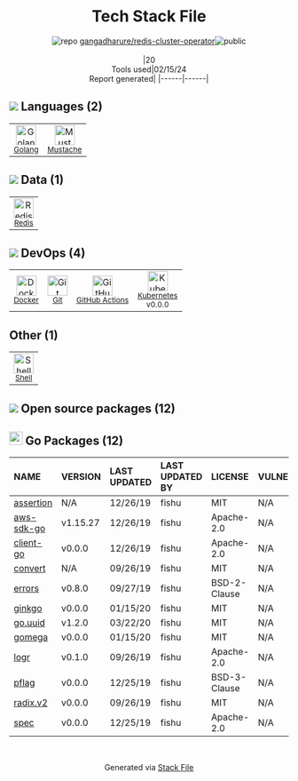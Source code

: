 <!--
&lt;--- Readme.md Snippet without images Start ---&gt;
## Tech Stack
gangadharure/redis-cluster-operator is built on the following main stack:

- [Golang](http://golang.org/) – Languages
- [Mustache](http://mustache.github.io/) – Templating Languages & Extensions
- [Redis](http://redis.io/) – In-Memory Databases
- [Docker](https://www.docker.com/) – Virtual Machine Platforms & Containers
- [GitHub Actions](https://github.com/features/actions) – Continuous Integration
- [Kubernetes](http://kubernetes.io/) – Container Tools
- [Shell](https://en.wikipedia.org/wiki/Shell_script) – Shells

Full tech stack [here](/techstack.md)

&lt;--- Readme.md Snippet without images End ---&gt;

&lt;--- Readme.md Snippet with images Start ---&gt;
## Tech Stack
gangadharure/redis-cluster-operator is built on the following main stack:

- <img width='25' height='25' src='https://img.stackshare.io/service/1005/O6AczwfV_400x400.png' alt='Golang'/> [Golang](http://golang.org/) – Languages
- <img width='25' height='25' src='https://img.stackshare.io/service/1142/197655.png' alt='Mustache'/> [Mustache](http://mustache.github.io/) – Templating Languages & Extensions
- <img width='25' height='25' src='https://img.stackshare.io/service/1031/default_cbce472cd134adc6688572f999e9122b9657d4ba.png' alt='Redis'/> [Redis](http://redis.io/) – In-Memory Databases
- <img width='25' height='25' src='https://img.stackshare.io/service/586/n4u37v9t_400x400.png' alt='Docker'/> [Docker](https://www.docker.com/) – Virtual Machine Platforms & Containers
- <img width='25' height='25' src='https://img.stackshare.io/service/11563/actions.png' alt='GitHub Actions'/> [GitHub Actions](https://github.com/features/actions) – Continuous Integration
- <img width='25' height='25' src='https://img.stackshare.io/service/1885/21_d3cvM.png' alt='Kubernetes'/> [Kubernetes](http://kubernetes.io/) – Container Tools
- <img width='25' height='25' src='https://img.stackshare.io/service/4631/default_c2062d40130562bdc836c13dbca02d318205a962.png' alt='Shell'/> [Shell](https://en.wikipedia.org/wiki/Shell_script) – Shells

Full tech stack [here](/techstack.md)

&lt;--- Readme.md Snippet with images End ---&gt;
-->
<div align="center">

# Tech Stack File
![](https://img.stackshare.io/repo.svg "repo") [gangadharure/redis-cluster-operator](https://github.com/gangadharure/redis-cluster-operator)![](https://img.stackshare.io/public_badge.svg "public")
<br/><br/>
|20<br/>Tools used|02/15/24 <br/>Report generated|
|------|------|
</div>

## <img src='https://img.stackshare.io/languages.svg'/> Languages (2)
<table><tr>
  <td align='center'>
  <img width='36' height='36' src='https://img.stackshare.io/service/1005/O6AczwfV_400x400.png' alt='Golang'>
  <br>
  <sub><a href="http://golang.org/">Golang</a></sub>
  <br>
  <sub></sub>
</td>

<td align='center'>
  <img width='36' height='36' src='https://img.stackshare.io/service/1142/197655.png' alt='Mustache'>
  <br>
  <sub><a href="http://mustache.github.io/">Mustache</a></sub>
  <br>
  <sub></sub>
</td>

</tr>
</table>

## <img src='https://img.stackshare.io/databases.svg'/> Data (1)
<table><tr>
  <td align='center'>
  <img width='36' height='36' src='https://img.stackshare.io/service/1031/default_cbce472cd134adc6688572f999e9122b9657d4ba.png' alt='Redis'>
  <br>
  <sub><a href="http://redis.io/">Redis</a></sub>
  <br>
  <sub></sub>
</td>

</tr>
</table>

## <img src='https://img.stackshare.io/devops.svg'/> DevOps (4)
<table><tr>
  <td align='center'>
  <img width='36' height='36' src='https://img.stackshare.io/service/586/n4u37v9t_400x400.png' alt='Docker'>
  <br>
  <sub><a href="https://www.docker.com/">Docker</a></sub>
  <br>
  <sub></sub>
</td>

<td align='center'>
  <img width='36' height='36' src='https://img.stackshare.io/service/1046/git.png' alt='Git'>
  <br>
  <sub><a href="http://git-scm.com/">Git</a></sub>
  <br>
  <sub></sub>
</td>

<td align='center'>
  <img width='36' height='36' src='https://img.stackshare.io/service/11563/actions.png' alt='GitHub Actions'>
  <br>
  <sub><a href="https://github.com/features/actions">GitHub Actions</a></sub>
  <br>
  <sub></sub>
</td>

<td align='center'>
  <img width='36' height='36' src='https://img.stackshare.io/service/1885/21_d3cvM.png' alt='Kubernetes'>
  <br>
  <sub><a href="http://kubernetes.io/">Kubernetes</a></sub>
  <br>
  <sub>v0.0.0</sub>
</td>

</tr>
</table>

## Other (1)
<table><tr>
  <td align='center'>
  <img width='36' height='36' src='https://img.stackshare.io/service/4631/default_c2062d40130562bdc836c13dbca02d318205a962.png' alt='Shell'>
  <br>
  <sub><a href="https://en.wikipedia.org/wiki/Shell_script">Shell</a></sub>
  <br>
  <sub></sub>
</td>

</tr>
</table>


## <img src='https://img.stackshare.io/group.svg' /> Open source packages (12)</h2>

## <img width='24' height='24' src='https://img.stackshare.io/service/21112/default_1346bbda8fe03e4dce5601323a3ca47a10c1ae36.png'/> Go Packages (12)

|NAME|VERSION|LAST UPDATED|LAST UPDATED BY|LICENSE|VULNERABILITIES|
|:------|:------|:------|:------|:------|:------|
|[assertion](https://pkg.go.dev/github.com/onsi/gomega/internal/assertion)|N/A|12/26/19|fishu |MIT|N/A|
|[aws-sdk-go](https://pkg.go.dev/github.com/aws/aws-sdk-go)|v1.15.27|12/26/19|fishu |Apache-2.0|N/A|
|[client-go](https://pkg.go.dev/k8s.io/client-go)|v0.0.0|12/26/19|fishu |Apache-2.0|N/A|
|[convert](https://pkg.go.dev/github.com/onsi/ginkgo/ginkgo/convert)|N/A|09/26/19|fishu |MIT|N/A|
|[errors](https://pkg.go.dev/github.com/pkg/errors)|v0.8.0|09/27/19|fishu |BSD-2-Clause|N/A|
|[ginkgo](https://pkg.go.dev/github.com/onsi/ginkgo)|v0.0.0|01/15/20|fishu |MIT|N/A|
|[go.uuid](https://pkg.go.dev/github.com/satori/go.uuid)|v1.2.0|03/22/20|fishu |MIT|N/A|
|[gomega](https://pkg.go.dev/github.com/onsi/gomega)|v0.0.0|01/15/20|fishu |MIT|N/A|
|[logr](https://pkg.go.dev/github.com/go-logr/logr)|v0.1.0|09/26/19|fishu |Apache-2.0|N/A|
|[pflag](https://pkg.go.dev/github.com/spf13/pflag)|v0.0.0|12/25/19|fishu |BSD-3-Clause|N/A|
|[radix.v2](https://pkg.go.dev/github.com/mediocregopher/radix.v2)|v0.0.0|09/26/19|fishu |MIT|N/A|
|[spec](https://pkg.go.dev/github.com/go-openapi/spec)|v0.0.0|12/25/19|fishu |Apache-2.0|N/A|

<br/>
<div align='center'>

Generated via [Stack File](https://github.com/marketplace/stack-file)

